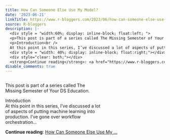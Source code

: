 ```yaml
---
title: How Can Someone Else Use My Model?
date: '2023-06-21'
linkTitle: https://www.r-bloggers.com/2023/06/how-can-someone-else-use-my-model/
source: R-bloggers
description: |-
  <div style = "width:60%; display: inline-block; float:left; ">
  <p>This post is part of a series called The Missing Semester of Your DS Education.</p>
  <p>Introduction<br />
  At this point in this series, I’ve discussed a lot of aspects of putting machine learning into production. I’ve gone over workflow orchestration...</p></div>
  <div style = "width: 40%; display: inline-block; float:right;"></div>
  <div style="clear: both;"></div>
  <strong>Continue reading</strong>: <a href="https://www.r-bloggers.com/2023/06/how-can-someone-else-use-my-model/">How Can Someone Else Use My ...
disable_comments: true
---
```

<div style = "width:60%; display: inline-block; float:left; ">
<p>This post is part of a series called The Missing Semester of Your DS Education.</p>
<p>Introduction<br />
At this point in this series, I’ve discussed a lot of aspects of putting machine learning into production. I’ve gone over workflow orchestration...</p></div>
<div style = "width: 40%; display: inline-block; float:right;"></div>
<div style="clear: both;"></div>
<strong>Continue reading</strong>: <a href="https://www.r-bloggers.com/2023/06/how-can-someone-else-use-my-model/">How Can Someone Else Use My ...